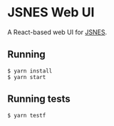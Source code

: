 # JSNES Web UI

A React-based web UI for [JSNES](https://github.com/bfirsh/jsnes).

## Running

    $ yarn install
    $ yarn start

## Running tests

    $ yarn testf
